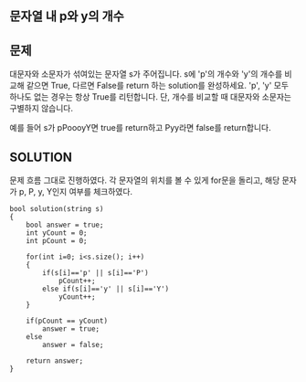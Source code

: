 문자열 내 p와 y의 개수
----------------------

문제
-----
대문자와 소문자가 섞여있는 문자열 s가 주어집니다. s에 'p'의 개수와 'y'의 개수를 비교해 같으면 True, 다르면 False를 return 하는 solution를 완성하세요. 'p', 'y' 모두 하나도 없는 경우는 항상 True를 리턴합니다. 단, 개수를 비교할 때 대문자와 소문자는 구별하지 않습니다.

예를 들어 s가 pPoooyY면 true를 return하고 Pyy라면 false를 return합니다.

SOLUTION
---------
문제 흐름 그대로 진행하였다. 각 문자열의 위치를 볼 수 있게 for문을 돌리고, 해당 문자가 p, P, y, Y인지 여부를 체크하였다.

```{.cpp}
bool solution(string s)
{
    bool answer = true;
    int yCount = 0;
    int pCount = 0;
    
    for(int i=0; i<s.size(); i++)
    {
        if(s[i]=='p' || s[i]=='P')
            pCount++;
        else if(s[i]=='y' || s[i]=='Y')
            yCount++;
    }
    
    if(pCount == yCount)
        answer = true;
    else
        answer = false;

    return answer;
}
```
